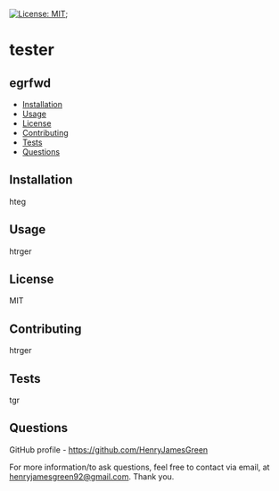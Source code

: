 
[![License: MIT](https://img.shields.io/badge/License-MIT-yellow.svg)](https://opensource.org/licenses/MIT);

# tester

## egrfwd

- [Installation](##Installation)
- [Usage](##Usage)
- [License](##License)
- [Contributing](##Contributing)
- [Tests](##Tests)
- [Questions](##Questions)


## Installation
hteg

## Usage
htrger

## License
MIT

## Contributing
htrger

## Tests
tgr

## Questions

GitHub profile - https://github.com/HenryJamesGreen

For more information/to ask questions, feel free to contact via email, at henryjamesgreen92@gmail.com. Thank you.

  